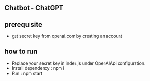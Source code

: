 ## Chatbot - ChatGPT

## prerequisite

- get secret key from openai.com by creating an account

## how to run

- Replace your secret key in index.js under OpenAIApi configuration.
- Install dependency : npm i
- Run : npm start